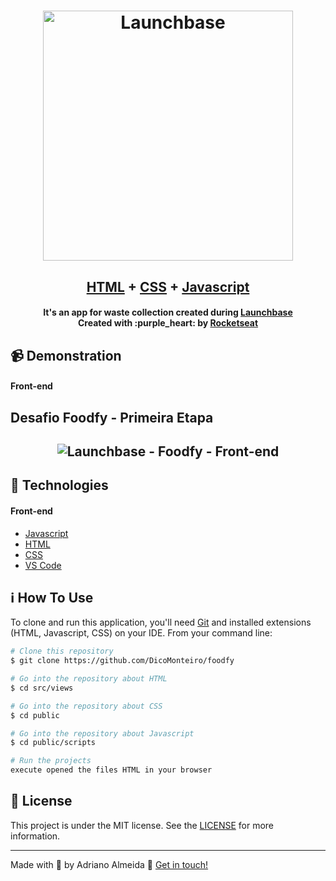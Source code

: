 <h1 align="center">
    <img alt="Launchbase" src="https://storage.googleapis.com/golden-wind/bootcamp-launchbase/logo.png" width="400px" />
    <br>
</h1>

<h2 align="center">
  <a href="https://github.com/DicoMonteiro/foodfy/src/views">HTML</a> + <a href="https://github.com/DicoMonteiro/foodfy/public">CSS</a> + <a href="https://github.com/DicoMonteiro/foodfy/public/scripts">Javascript</a>
</h2>

<h4 align="center">
  It's an app for waste collection created during <a href="https://rocketseat.com.br/launchbase">Launchbase</a>
  <br>
  Created with :purple_heart: by <a href="https://rocketseat.com.br/">Rocketseat</a>
</h4>

## :video_camera: Demonstration

#### Front-end

## Desafio Foodfy - Primeira Etapa
<h2 align="center">
  <img alt="Launchbase - Foodfy - Front-end" src="./foodfy-first-step.gif" />
</h2>

## :rocket: Technologies

#### Front-end

-  [Javascript](https://www.w3schools.com/js/)
-  [HTML](https://www.w3schools.com/html/)
-  [CSS](https://www.w3schools.com/css/)
-  [VS Code][vc]
  
## :information_source: How To Use

To clone and run this application, you'll need [Git](https://git-scm.com) and installed extensions (HTML, Javascript, CSS) on your IDE. From your command line:

```bash
# Clone this repository
$ git clone https://github.com/DicoMonteiro/foodfy

# Go into the repository about HTML
$ cd src/views

# Go into the repository about CSS
$ cd public

# Go into the repository about Javascript
$ cd public/scripts

# Run the projects
execute opened the files HTML in your browser

```

## :memo: License
This project is under the MIT license. See the [LICENSE](https://github.com/DicoMonteiro/foodfy/LICENSE) for more information.

---

Made with :purple_heart: by Adriano Almeida :wave: [Get in touch!](https://www.linkedin.com/in/adriano-barreto-monteiro-almeida/)

[vc]: https://code.visualstudio.com/
